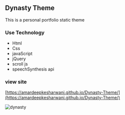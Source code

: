 ## Dynasty Theme
This is a personal portfolio static theme

### Use Technology

* Html
* Css
* javaScript
* jQuery
* scroll js
* speechSynthesis api

### view site
[https://amardeepkesharwani.github.io/Dynasty-Theme/](https://amardeepkesharwani.github.io/Dynasty-Theme/)


![dynasty](https://amardeepkesharwani.github.io/Dynasty-Theme/img/dynasty.jpg)
